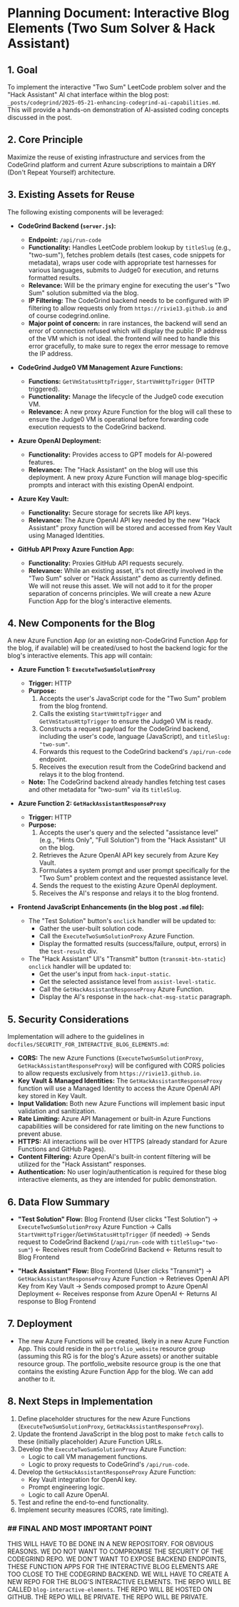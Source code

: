 # Planning Document: Interactive Blog Elements (Two Sum Solver & Hack Assistant)

## 1. Goal

To implement the interactive "Two Sum" LeetCode problem solver and the "Hack Assistant" AI chat interface within the blog post: `_posts/codegrind/2025-05-21-enhancing-codegrind-ai-capabilities.md`. This will provide a hands-on demonstration of AI-assisted coding concepts discussed in the post.

## 2. Core Principle

Maximize the reuse of existing infrastructure and services from the CodeGrind platform and current Azure subscriptions to maintain a DRY (Don't Repeat Yourself) architecture.

## 3. Existing Assets for Reuse

The following existing components will be leveraged:

*   **CodeGrind Backend (`server.js`):**
    *   **Endpoint:** `/api/run-code`
    *   **Functionality:** Handles LeetCode problem lookup by `titleSlug` (e.g., "two-sum"), fetches problem details (test cases, code snippets for metadata), wraps user code with appropriate test harnesses for various languages, submits to Judge0 for execution, and returns formatted results.
    *   **Relevance:** Will be the primary engine for executing the user's "Two Sum" solution submitted via the blog.
    *   **IP Filtering:** The CodeGrind backend needs to be configured with IP filtering to allow requests only from `https://rivie13.github.io` and of course codegrind.online.
    *   **Major point of concern:** in rare instances, the backend will send an error of connection refused which will display the public IP address of the VM which is not ideal. the frontend will need to handle this error gracefully, to make sure to regex the error message to remove the IP address.

*   **CodeGrind Judge0 VM Management Azure Functions:**
    *   **Functions:** `GetVmStatusHttpTrigger`, `StartVmHttpTrigger` (HTTP triggered).
    *   **Functionality:** Manage the lifecycle of the Judge0 code execution VM.
    *   **Relevance:** A new proxy Azure Function for the blog will call these to ensure the Judge0 VM is operational before forwarding code execution requests to the CodeGrind backend.

*   **Azure OpenAI Deployment:**
    *   **Functionality:** Provides access to GPT models for AI-powered features.
    *   **Relevance:** The "Hack Assistant" on the blog will use this deployment. A new proxy Azure Function will manage blog-specific prompts and interact with this existing OpenAI endpoint.

*   **Azure Key Vault:**
    *   **Functionality:** Secure storage for secrets like API keys.
    *   **Relevance:** The Azure OpenAI API key needed by the new "Hack Assistant" proxy function will be stored and accessed from Key Vault using Managed Identities.

*   **GitHub API Proxy Azure Function App:**
    *   **Functionality:** Proxies GitHub API requests securely.
    *   **Relevance:** While an existing asset, it's not directly involved in the "Two Sum" solver or "Hack Assistant" demo as currently defined. We will not reuse this asset. We will not add to it for the proper separation of concerns principles. We will create a new Azure Function App for the blog's interactive elements.

## 4. New Components for the Blog

A new Azure Function App (or an existing non-CodeGrind Function App for the blog, if available) will be created/used to host the backend logic for the blog's interactive elements. This app will contain:

*   **Azure Function 1: `ExecuteTwoSumSolutionProxy`**
    *   **Trigger:** HTTP
    *   **Purpose:**
        1.  Accepts the user's JavaScript code for the "Two Sum" problem from the blog frontend.
        2.  Calls the existing `StartVmHttpTrigger` and `GetVmStatusHttpTrigger` to ensure the Judge0 VM is ready.
        3.  Constructs a request payload for the CodeGrind backend, including the user's code, language (JavaScript), and `titleSlug: "two-sum"`.
        4.  Forwards this request to the CodeGrind backend's `/api/run-code` endpoint.
        5.  Receives the execution result from the CodeGrind backend and relays it to the blog frontend.
    *   **Note:** The CodeGrind backend already handles fetching test cases and other metadata for "two-sum" via its `titleSlug`.

*   **Azure Function 2: `GetHackAssistantResponseProxy`**
    *   **Trigger:** HTTP
    *   **Purpose:**
        1.  Accepts the user's query and the selected "assistance level" (e.g., "Hints Only", "Full Solution") from the "Hack Assistant" UI on the blog.
        2.  Retrieves the Azure OpenAI API key securely from Azure Key Vault.
        3.  Formulates a system prompt and user prompt specifically for the "Two Sum" problem context and the requested assistance level.
        4.  Sends the request to the existing Azure OpenAI deployment.
        5.  Receives the AI's response and relays it to the blog frontend.

*   **Frontend JavaScript Enhancements (in the blog post `.md` file):**
    *   The "Test Solution" button's `onclick` handler will be updated to:
        *   Gather the user-built solution code.
        *   Call the `ExecuteTwoSumSolutionProxy` Azure Function.
        *   Display the formatted results (success/failure, output, errors) in the `test-result` div.
    *   The "Hack Assistant" UI's "Transmit" button (`transmit-btn-static`) `onclick` handler will be updated to:
        *   Get the user's input from `hack-input-static`.
        *   Get the selected assistance level from `assist-level-static`.
        *   Call the `GetHackAssistantResponseProxy` Azure Function.
        *   Display the AI's response in the `hack-chat-msg-static` paragraph.

## 5. Security Considerations

Implementation will adhere to the guidelines in `docfiles/SECURITY_FOR_INTERACTIVE_BLOG_ELEMENTS.md`:

*   **CORS:** The new Azure Functions (`ExecuteTwoSumSolutionProxy`, `GetHackAssistantResponseProxy`) will be configured with CORS policies to allow requests exclusively from `https://rivie13.github.io`.
*   **Key Vault & Managed Identities:** The `GetHackAssistantResponseProxy` function will use a Managed Identity to access the Azure OpenAI API key stored in Key Vault.
*   **Input Validation:** Both new Azure Functions will implement basic input validation and sanitization.
*   **Rate Limiting:** Azure API Management or built-in Azure Functions capabilities will be considered for rate limiting on the new functions to prevent abuse.
*   **HTTPS:** All interactions will be over HTTPS (already standard for Azure Functions and GitHub Pages).
*   **Content Filtering:** Azure OpenAI's built-in content filtering will be utilized for the "Hack Assistant" responses.
*   **Authentication:** No user login/authentication is required for these blog interactive elements, as they are intended for public demonstration.

## 6. Data Flow Summary

*   **"Test Solution" Flow:**
    Blog Frontend (User clicks "Test Solution")
    -> `ExecuteTwoSumSolutionProxy` Azure Function
        -> Calls `StartVmHttpTrigger`/`GetVmStatusHttpTrigger` (if needed)
        -> Sends request to CodeGrind Backend (`/api/run-code` with `titleSlug="two-sum"`)
    <- Receives result from CodeGrind Backend
    <- Returns result to Blog Frontend

*   **"Hack Assistant" Flow:**
    Blog Frontend (User clicks "Transmit")
    -> `GetHackAssistantResponseProxy` Azure Function
        -> Retrieves OpenAI API Key from Key Vault
        -> Sends composed prompt to Azure OpenAI Deployment
    <- Receives response from Azure OpenAI
    <- Returns AI response to Blog Frontend

## 7. Deployment

*   The new Azure Functions will be created, likely in a new Azure Function App. This could reside in the `portfolio_website` resource group (assuming this RG is for the blog's Azure assets) or another suitable resource group. The portfolio_website resource group is the one that contains the existing Azure Function App for the blog. We can add another to it.

## 8. Next Steps in Implementation

1.  Define placeholder structures for the new Azure Functions (`ExecuteTwoSumSolutionProxy`, `GetHackAssistantResponseProxy`).
2.  Update the frontend JavaScript in the blog post to make `fetch` calls to these (initially placeholder) Azure Function URLs.
3.  Develop the `ExecuteTwoSumSolutionProxy` Azure Function:
    *   Logic to call VM management functions.
    *   Logic to proxy requests to CodeGrind's `/api/run-code`.
4.  Develop the `GetHackAssistantResponseProxy` Azure Function:
    *   Key Vault integration for OpenAI key.
    *   Prompt engineering logic.
    *   Logic to call Azure OpenAI.
5.  Test and refine the end-to-end functionality.
6.  Implement security measures (CORS, rate limiting). 


### ## FINAL AND MOST IMPORTANT POINT
THIS WILL HAVE TO BE DONE IN A NEW REPOSITORY.
FOR OBVIOUS REASONS. WE DO NOT WANT TO COMPROMISE THE SECURITY OF THE CODEGRIND REPO.
WE DON'T WANT TO EXPOSE BACKEND ENDPOINTS, THESE FUNCTION APPS FOR THE INTERACTIVE BLOG ELEMENTS ARE TOO CLOSE TO THE CODEGRIND BACKEND.
WE WILL HAVE TO CREATE A NEW REPO FOR THE BLOG'S INTERACTIVE ELEMENTS.
THE REPO WILL BE CALLED `blog-interactive-elements`.
THE REPO WILL BE HOSTED ON GITHUB.
THE REPO WILL BE PRIVATE.
THE REPO WILL BE PRIVATE.